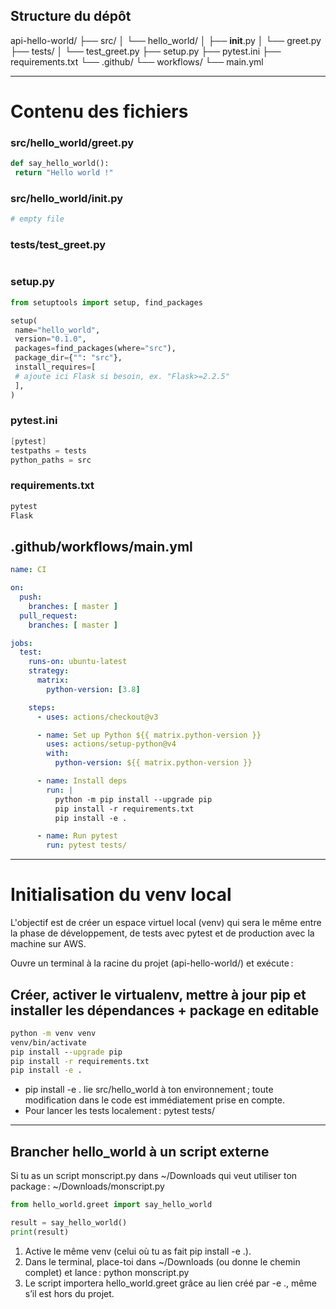 ## Structure du dépôt

api-hello-world/
├── src/
│   └── hello_world/
│       ├── __init__.py
│       └── greet.py
├── tests/
│   └── test_greet.py
├── setup.py
├── pytest.ini
├── requirements.txt
└── .github/
    └── workflows/
        └── main.yml

---

# Contenu des fichiers

### src/hello_world/greet.py

```python
def say_hello_world():
 return "Hello world !"
```

### src/hello_world/__init__.py

```python
# empty file
```

### tests/test_greet.py

```python

```

### setup.py

```python
from setuptools import setup, find_packages

setup(
 name="hello_world",
 version="0.1.0",
 packages=find_packages(where="src"),
 package_dir={"": "src"},
 install_requires=[
 # ajoute ici Flask si besoin, ex. "Flask>=2.2.5"
 ],
)
```

### pytest.ini

```actionscript
[pytest]
testpaths = tests
python_paths = src
```

### requirements.txt

```txt
pytest
Flask
```

## .github/workflows/main.yml

```yml
name: CI

on:
  push:
    branches: [ master ]
  pull_request:
    branches: [ master ]

jobs:
  test:
    runs-on: ubuntu-latest
    strategy:
      matrix:
        python-version: [3.8]

    steps:
      - uses: actions/checkout@v3

      - name: Set up Python ${{ matrix.python-version }}
        uses: actions/setup-python@v4
        with:
          python-version: ${{ matrix.python-version }}

      - name: Install deps
        run: |
          python -m pip install --upgrade pip
          pip install -r requirements.txt
          pip install -e .

      - name: Run pytest
        run: pytest tests/
```

---

# Initialisation du venv local

L'objectif est de créer un espace virtuel local (venv) qui sera le même entre la phase de développement, de tests avec pytest et de production avec la machine sur AWS. 

Ouvre un terminal à la racine du projet (api-hello-world/) et exécute :

## Créer, activer le virtualenv, mettre à jour pip et installer les dépendances + package en editable

```cmd
python -m venv venv
venv/bin/activate
pip install --upgrade pip
pip install -r requirements.txt
pip install -e .
```

- pip install -e . lie src/hello_world à ton environnement ; toute modification dans le code est immédiatement prise en compte.
- Pour lancer les tests localement : pytest tests/

---

## Brancher hello_world à un script externe

Si tu as un script monscript.py dans ~/Downloads qui veut utiliser ton package : ~/Downloads/monscript.py

```python
from hello_world.greet import say_hello_world

result = say_hello_world()
print(result)
```

1. Active le même venv (celui où tu as fait pip install -e .).
2. Dans le terminal, place-toi dans ~/Downloads (ou donne le chemin complet) et lance :
   python monscript.py
3. Le script importera hello_world.greet grâce au lien créé par -e ., même s’il est hors du projet.
